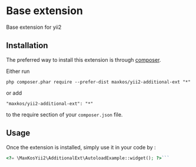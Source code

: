 Base extension
==============
Base extension for yii2

Installation
------------

The preferred way to install this extension is through [composer](http://getcomposer.org/download/).

Either run

```
php composer.phar require --prefer-dist maxkos/yii2-additional-ext "*"
```

or add

```
"maxkos/yii2-additional-ext": "*"
```

to the require section of your `composer.json` file.


Usage
-----

Once the extension is installed, simply use it in your code by  :

```php
<?= \MaxKosYii2\AdditionalExt\AutoloadExample::widget(); ?>```